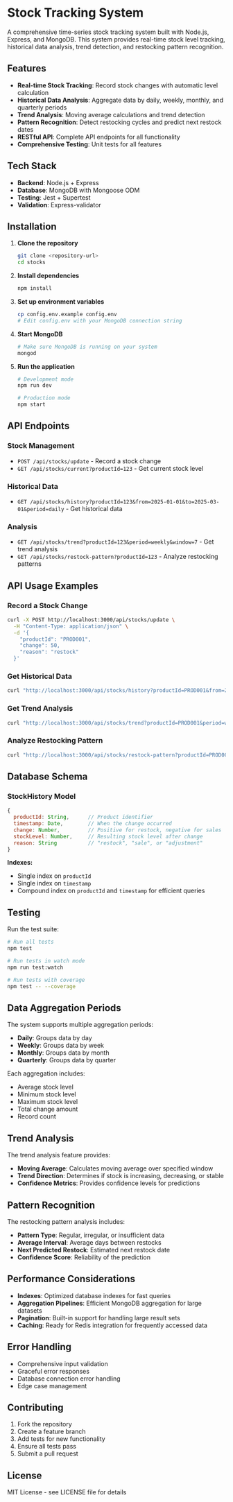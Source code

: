 # Stock Tracking System

A comprehensive time-series stock tracking system built with Node.js, Express, and MongoDB. This system provides real-time stock level tracking, historical data analysis, trend detection, and restocking pattern recognition.

## Features

- **Real-time Stock Tracking**: Record stock changes with automatic level calculation
- **Historical Data Analysis**: Aggregate data by daily, weekly, monthly, and quarterly periods
- **Trend Analysis**: Moving average calculations and trend detection
- **Pattern Recognition**: Detect restocking cycles and predict next restock dates
- **RESTful API**: Complete API endpoints for all functionality
- **Comprehensive Testing**: Unit tests for all features

## Tech Stack

- **Backend**: Node.js + Express
- **Database**: MongoDB with Mongoose ODM
- **Testing**: Jest + Supertest
- **Validation**: Express-validator

## Installation

1. **Clone the repository**
   ```bash
   git clone <repository-url>
   cd stocks
   ```

2. **Install dependencies**
   ```bash
   npm install
   ```

3. **Set up environment variables**
   ```bash
   cp config.env.example config.env
   # Edit config.env with your MongoDB connection string
   ```

4. **Start MongoDB**
   ```bash
   # Make sure MongoDB is running on your system
   mongod
   ```

5. **Run the application**
   ```bash
   # Development mode
   npm run dev
   
   # Production mode
   npm start
   ```

## API Endpoints

### Stock Management

- `POST /api/stocks/update` - Record a stock change
- `GET /api/stocks/current?productId=123` - Get current stock level

### Historical Data

- `GET /api/stocks/history?productId=123&from=2025-01-01&to=2025-03-01&period=daily` - Get historical data

### Analysis

- `GET /api/stocks/trend?productId=123&period=weekly&window=7` - Get trend analysis
- `GET /api/stocks/restock-pattern?productId=123` - Analyze restocking patterns

## API Usage Examples

### Record a Stock Change
```bash
curl -X POST http://localhost:3000/api/stocks/update \
  -H "Content-Type: application/json" \
  -d '{
    "productId": "PROD001",
    "change": 50,
    "reason": "restock"
  }'
```

### Get Historical Data
```bash
curl "http://localhost:3000/api/stocks/history?productId=PROD001&from=2025-01-01&to=2025-03-01&period=daily"
```

### Get Trend Analysis
```bash
curl "http://localhost:3000/api/stocks/trend?productId=PROD001&period=weekly&window=7"
```

### Analyze Restocking Pattern
```bash
curl "http://localhost:3000/api/stocks/restock-pattern?productId=PROD001"
```

## Database Schema

### StockHistory Model
```javascript
{
  productId: String,      // Product identifier
  timestamp: Date,        // When the change occurred
  change: Number,         // Positive for restock, negative for sales
  stockLevel: Number,     // Resulting stock level after change
  reason: String          // "restock", "sale", or "adjustment"
}
```

**Indexes:**
- Single index on `productId`
- Single index on `timestamp`
- Compound index on `productId` and `timestamp` for efficient queries

## Testing

Run the test suite:
```bash
# Run all tests
npm test

# Run tests in watch mode
npm run test:watch

# Run tests with coverage
npm test -- --coverage
```

## Data Aggregation Periods

The system supports multiple aggregation periods:

- **Daily**: Groups data by day
- **Weekly**: Groups data by week
- **Monthly**: Groups data by month
- **Quarterly**: Groups data by quarter

Each aggregation includes:
- Average stock level
- Minimum stock level
- Maximum stock level
- Total change amount
- Record count

## Trend Analysis

The trend analysis feature provides:

- **Moving Average**: Calculates moving average over specified window
- **Trend Direction**: Determines if stock is increasing, decreasing, or stable
- **Confidence Metrics**: Provides confidence levels for predictions

## Pattern Recognition

The restocking pattern analysis includes:

- **Pattern Type**: Regular, irregular, or insufficient data
- **Average Interval**: Average days between restocks
- **Next Predicted Restock**: Estimated next restock date
- **Confidence Score**: Reliability of the prediction

## Performance Considerations

- **Indexes**: Optimized database indexes for fast queries
- **Aggregation Pipelines**: Efficient MongoDB aggregation for large datasets
- **Pagination**: Built-in support for handling large result sets
- **Caching**: Ready for Redis integration for frequently accessed data

## Error Handling

- Comprehensive input validation
- Graceful error responses
- Database connection error handling
- Edge case management

## Contributing

1. Fork the repository
2. Create a feature branch
3. Add tests for new functionality
4. Ensure all tests pass
5. Submit a pull request

## License

MIT License - see LICENSE file for details
